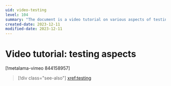 ```yaml
---
uid: video-testing
level: 104
summary: "The document is a video tutorial on various aspects of testing, with a reference link for additional information on the topic."
created-date: 2023-12-11
modified-date: 2023-12-11
---
```


# Video tutorial: testing aspects

[!metalama-vimeo 844158957]

> [!div class="see-also"]
> <xref:testing>

